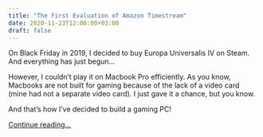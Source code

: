 ```yaml
---
title: "The First Evaluation of Amazon Timestream"
date: 2020-11-23T12:00:00+03:00
draft: false
---
```


On Black Friday in 2019, I decided to buy Europa Universalis IV on Steam.
And everything has just begun…

However, I couldn’t play it on Macbook Pro efficiently.
As you know, Macbooks are not built for gaming because of the lack of a video card (mine had not a separate video card).
I just gave it a chance, but you know.

And that’s how I’ve decided to build a gaming PC!

[Continue reading...](https://medium.com/@odalabasmaz/building-a-gaming-pc-275b67d89064)
